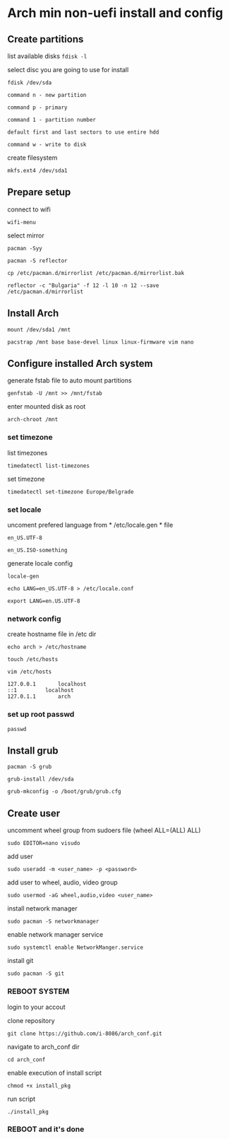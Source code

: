 # Arch min non-uefi install and config

## Create partitions
list available disks
`fdisk -l`

select disc you are going to use for install

`fdisk /dev/sda`

	command n - new partition
	
	command p - primary
	
	command 1 - partition number
	
	default first and last sectors to use entire hdd
	
	command w - write to disk
	
	
create filesystem

`mkfs.ext4 /dev/sda1`

## Prepare setup

connect to wifi

`wifi-menu`

select mirror

`pacman -Syy`

`pacman -S reflector`

`cp /etc/pacman.d/mirrorlist /etc/pacman.d/mirrorlist.bak`

`reflector -c "Bulgaria" -f 12 -l 10 -n 12 --save /etc/pacman.d/mirrorlist`


## Install Arch

`mount /dev/sda1 /mnt`

`pacstrap /mnt base base-devel linux linux-firmware vim nano`

## Configure installed Arch system

generate fstab file to auto mount partitions

`genfstab -U /mnt >> /mnt/fstab`

enter mounted disk as root

`arch-chroot /mnt`

### set timezone

list timezones

`timedatectl list-timezones`

set timezone

`timedatectl set-timezone Europe/Belgrade`

### set locale

uncoment prefered language from * /etc/locale.gen * file

	en_US.UTF-8
	
	en_US.ISO-something

generate locale config

	locale-gen
	
	echo LANG=en_US.UTF-8 > /etc/locale.conf
	
	export LANG=en.US.UTF-8
	
### network config

create hostname file in /etc dir

`echo arch > /etc/hostname`

`touch /etc/hosts`

`vim /etc/hosts`

```
127.0.0.1		localhost
::1			localhost
127.0.1.1		arch
```

### set up root passwd
`passwd`

## Install grub

`pacman -S grub`

`grub-install /dev/sda`

`grub-mkconfig -o /boot/grub/grub.cfg`

## Create user

uncomment wheel group from sudoers file (wheel ALL=(ALL) ALL)

`sudo EDITOR=nano visudo`

add user

`sudo useradd -m <user_name> -p <password>`

add user to wheel, audio, video group

`sudo usermod -aG wheel,audio,video <user_name>`

install network manager

`sudo pacman -S networkmanager`

enable network manager service

`sudo systemctl enable NetworkManger.service`

install git

`sudo pacman -S git`

### REBOOT SYSTEM

login to your accout

clone repository

`git clone https://github.com/i-8086/arch_conf.git`

navigate to arch_conf dir

`cd arch_conf`

enable execution of install script

`chmod +x install_pkg`

run script

`./install_pkg`

### REBOOT and it's done

